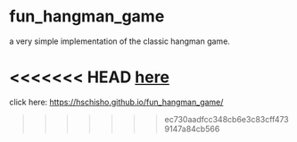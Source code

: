 # fun_hangman_game
a very simple implementation of the classic hangman game.

<<<<<<< HEAD
[here](https://hschisho.github.io/fun_hangman_game/)
=======
click here: https://hschisho.github.io/fun_hangman_game/
>>>>>>> ec730aadfcc348cb6e3c83cff4739147a84cb566
